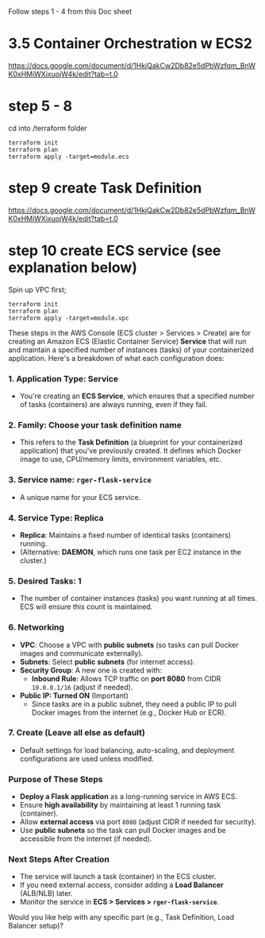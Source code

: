 Follow steps 1 - 4 from this Doc sheet

# 3.5 Container Orchestration w ECS2
https://docs.google.com/document/d/1HkjQakCw2Db82e5dPbWzfqm_BnWK0xHMiWXixuojW4k/edit?tab=t.0

# step 5 - 8 
cd into /terraform folder
```
terraform init
terraform plan
terraform apply -target=module.ecs
```
# step 9 create Task Definition
https://docs.google.com/document/d/1HkjQakCw2Db82e5dPbWzfqm_BnWK0xHMiWXixuojW4k/edit?tab=t.0

# step 10 create ECS service (see explanation below)
Spin up VPC first;
```
terraform init
terraform plan
terraform apply -target=module.vpc
```

These steps in the AWS Console (ECS cluster > Services > Create) are for creating an Amazon ECS (Elastic Container Service) **Service** that will run and maintain a specified number of instances (tasks) of your containerized application. Here's a breakdown of what each configuration does:

### **1. Application Type: Service**
   - You're creating an **ECS Service**, which ensures that a specified number of tasks (containers) are always running, even if they fail.

### **2. Family: Choose your task definition name**
   - This refers to the **Task Definition** (a blueprint for your containerized application) that you've previously created. It defines which Docker image to use, CPU/memory limits, environment variables, etc.

### **3. Service name: `rger-flask-service`**
   - A unique name for your ECS service.

### **4. Service Type: Replica**
   - **Replica**: Maintains a fixed number of identical tasks (containers) running.
   - (Alternative: **DAEMON**, which runs one task per EC2 instance in the cluster.)

### **5. Desired Tasks: 1**
   - The number of container instances (tasks) you want running at all times. ECS will ensure this count is maintained.

### **6. Networking**
   - **VPC**: Choose a VPC with **public subnets** (so tasks can pull Docker images and communicate externally).
   - **Subnets**: Select **public subnets** (for internet access).
   - **Security Group**: A new one is created with:
     - **Inbound Rule**: Allows TCP traffic on **port 8080** from CIDR `10.0.0.1/16` (adjust if needed).
   - **Public IP: Turned ON** (Important)
     - Since tasks are in a public subnet, they need a public IP to pull Docker images from the internet (e.g., Docker Hub or ECR).

### **7. Create (Leave all else as default)**
   - Default settings for load balancing, auto-scaling, and deployment configurations are used unless modified.

### **Purpose of These Steps**
- **Deploy a Flask application** as a long-running service in AWS ECS.
- Ensure **high availability** by maintaining at least 1 running task (container).
- Allow **external access** via port `8080` (adjust CIDR if needed for security).
- Use **public subnets** so the task can pull Docker images and be accessible from the internet (if needed).

### **Next Steps After Creation**
- The service will launch a task (container) in the ECS cluster.
- If you need external access, consider adding a **Load Balancer** (ALB/NLB) later.
- Monitor the service in **ECS > Services > `rger-flask-service`**.

Would you like help with any specific part (e.g., Task Definition, Load Balancer setup)?